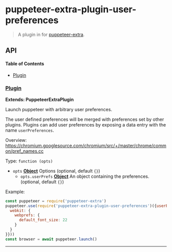# puppeteer-extra-plugin-user-preferences

> A plugin in for [puppeteer-extra](https://github.com/berstend/puppeteer-extra).

## API

<!-- Generated by documentation.js. Update this documentation by updating the source code. -->

#### Table of Contents

-   [Plugin](#plugin)

### [Plugin](https://github.com/berstend/puppeteer-extra/blob/cdcffa1f3b7cd06d94f6563a849814610d06f4f0/packages/puppeteer-extra-plugin-user-preferences/index.js#L30-L73)

**Extends: PuppeteerExtraPlugin**

Launch puppeteer with arbitrary user preferences.

The user defined preferences will be merged with preferences set by other plugins.
Plugins can add user preferences by exposing a data entry with the name `userPreferences`.

Overview:
<https://chromium.googlesource.com/chromium/src/+/master/chrome/common/pref_names.cc>

Type: `function (opts)`

-   `opts` **[Object](https://developer.mozilla.org/docs/Web/JavaScript/Reference/Global_Objects/Object)** Options (optional, default `{}`)
    -   `opts.userPrefs` **[Object](https://developer.mozilla.org/docs/Web/JavaScript/Reference/Global_Objects/Object)** An object containing the preferences. (optional, default `{}`)

Example:

```javascript
const puppeteer = require('puppeteer-extra')
puppeteer.use(require('puppeteer-extra-plugin-user-preferences')({userPrefs: {
  webkit: {
    webprefs: {
      default_font_size: 22
    }
  }
}}))
const browser = await puppeteer.launch()
```

* * *
